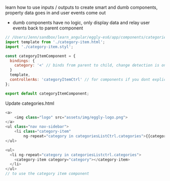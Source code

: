 

learn how to use inputs / outputs to create smart and dumb components, property data goes in and user events come out

* dumb components have no logic, only display data and relay user events back to parent component



```js
// /Users/Jenn/sandbox/learn_angular/eggly-es6/app/components/categories/category-item/category-item.component.js
import template from './category-item.html';
import './category-item.styl';

const categoryItemComponent = {
  bindings: {
    category: '<' // binds from parent to child, change detection is only on the parent, not the child
  }
  template,
  controllerAs: 'categoryItemCtrl' // for components if you dont explicitly define a controller it will implicityly create one for you
};

export default categoryItemComponent;
```



Update categories.html

```js
<a>
	<img class="logo" src="assets/img/eggly-logo.png">
</a>
<ul class="nav nav-sidebar">
	<li class="category-item"
		ng-repeat="category in categoriesListCtrl.categories">{{category.name}}</li>
</ul>
```

```js
<ul>
  <li ng-repeat="category in categoriesListctrl.categories">
    <category-item category="category"></category-item>
  </li>
</ul>
// to use the category item component
```

